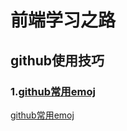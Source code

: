 <!--
 * @Author: atdow
 * @Date: 2021-04-23 23:29:36
 * @LastEditors: null
 * @LastEditTime: 2021-04-23 23:40:16
 * @Description: file content
-->
# 前端学习之路
## github使用技巧
### 1.[github常用emoj]("./githubFile/emoj.md") 
[github常用emoj]("./githubFile/emoj.md") 


